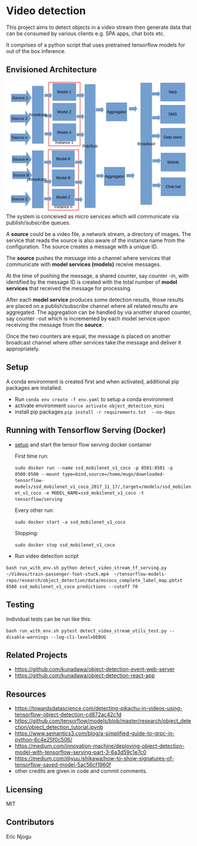 # Video detection
This project aims to detect objects in a video stream then generate data that can be consumed by various clients e.g. SPA apps, chat bots etc.

It comprises of a python script that uses pretrained tensorflow models for out of the box inference.

## Envisioned Architecture
![Architectural diagram](video-object-detection-arch.jpg "Architectural diagram")
The system is conceived as micro services which will communicate via publish/subscribe queues.

A **source** could be a video file, a network stream, a directory of images.
The service that reads the source is also aware of the instance name from the configuration. The source creates a message with a unique ID.

The **source** pushes the message into a channel where services that communicate with **model services (models)** receive messages.

At the time of pushing the message, a shared counter, say counter <msg-id>-in, with identified by the message ID is created with the total number of **model services**
 that received the message for processing.

After each **model service** produces some detection results, those results are placed on a publish/subscribe channel where all related results are aggregated.
The aggregation can be handled by via another shared counter, say counter <msg-id>-out which is incremented by each model service upon receiving the message from the **source**.

Once the two counters are equal, the message is placed on another broadcast channel where other services take the message and deliver it appropriately.

## Setup
A conda environment is created first and when activated, additional pip packages are installed.
 - Run `conda env create -f env.yaml` to setup a conda environment
 - activate environment `source activate object_detection_mini`
 - install pip packages `pip install -r requirements.txt  --no-deps`

## Running with Tensorflow Serving (Docker)
- [setup](https://www.tensorflow.org/tfx/serving/docker) and start the tensor flow serving docker container

   First time run:

   `sudo docker run --name ssd_mobilenet_v1_coco -p 8501:8501 -p 8500:8500 --mount type=bind,source=/home/mugo/downloaded-tensorflow-models/ssd_mobilenet_v1_coco_2017_11_17/,target=/models/ssd_mobilenet_v1_coco -e MODEL_NAME=ssd_mobilenet_v1_coco -t tensorflow/serving`

   Every other run:

   `sudo docker start -a ssd_mobilenet_v1_coco`

   Stopping:

   `sudo docker stop ssd_mobilenet_v1_coco`

- Run video detection script

 `bash run_with_env.sh python detect_video_stream_tf_serving.py ~/Videos/train-passenger-foot-stuck.mp4  ~/tensorflow-models-repo/research/object_detection/data/mscoco_complete_label_map.pbtxt 8500 ssd_mobilenet_v1_coco predictions --cutoff 70`

## Testing
Individual tests can be run like this:

`bash run_with_env.sh pytest detect_video_stream_utils_test.py --disable-warnings --log-cli-level=DEBUG`

## Related Projects
- https://github.com/kunadawa/object-detection-event-web-server
- https://github.com/kunadawa/object-detection-react-app


## Resources
- <https://towardsdatascience.com/detecting-pikachu-in-videos-using-tensorflow-object-detection-cd872ac42c1d>
- <https://github.com/tensorflow/models/blob/master/research/object_detection/object_detection_tutorial.ipynb>
- https://www.semantics3.com/blog/a-simplified-guide-to-grpc-in-python-6c4e25f0c506/
- https://medium.com/innovation-machine/deploying-object-detection-model-with-tensorflow-serving-part-3-6a3d59c1e7c0
- https://medium.com/@yuu.ishikawa/how-to-show-signatures-of-tensorflow-saved-model-5ac56cf1960f
- other credits are given in code and commit comments.


## Licensing
MIT

## Contributors
Eric Njogu
